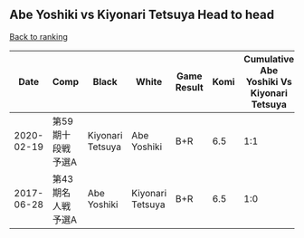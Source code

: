 ## Abe Yoshiki vs Kiyonari Tetsuya Head to head

[Back to ranking](../../index.md)




| **Date** | **Comp** | **Black** | **White** | **Game Result** | **Komi** | **Cumulative Abe Yoshiki Vs Kiyonari Tetsuya** | **Abe Yoshiki Streak** | **Kiyonari Tetsuya Streak** | 
| --- | --- | --- | --- | --- | --- | --- | --- | --- |
| 2020-02-19 | 第59期十段戦予選A | Kiyonari Tetsuya | Abe Yoshiki | B+R | 6.5 | 1:1 | 0 | 1 | 
| 2017-06-28 | 第43期名人戦　予選A | Abe Yoshiki | Kiyonari Tetsuya | B+R | 6.5 | 1:0 | 1 | 0 |




